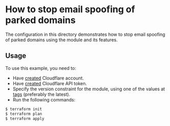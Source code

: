 # How to stop email spoofing of parked domains

The configuration in this directory demonstrates how to stop email spoofing of parked domains using the module and its features.

## Usage

To use this example, you need to:

- Have [created](https://support.cloudflare.com/hc/en-us/articles/201720164-Creating-a-Cloudflare-account-and-adding-a-website#6NswogCXqM6TSaxqEf5Bz4) Cloudflare account.
- Have [created](https://developers.cloudflare.com/api/tokens/create/) Cloudflare API token.
- Specify the version constraint for the module, using one of the values at [tags](https://github.com/alex-feel/terraform-cloudflare-zone/tags) (preferably the latest).
- Run the following commands:

```bash
$ terraform init
$ terraform plan
$ terraform apply
```
